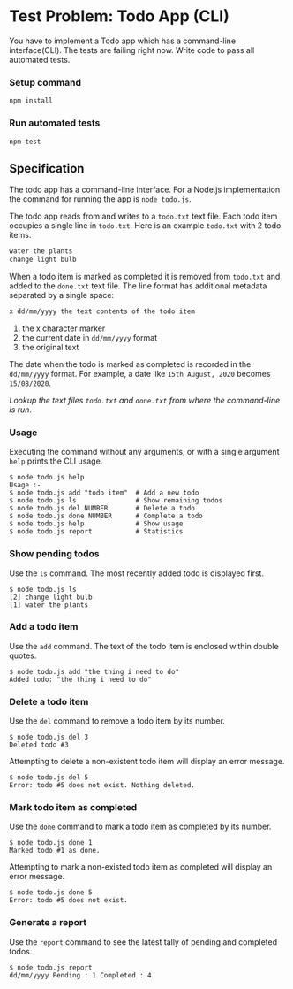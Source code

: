 # Test Problem: Todo App (CLI)

You have to implement a Todo app which has a command-line interface(CLI). The tests are failing right now. Write code to pass all automated tests.

### Setup command

`npm install`

### Run automated tests

`npm test`

## Specification

The todo app has a command-line interface. For a Node.js implementation the command for running the app is `node todo.js`.

The todo app reads from and writes to a `todo.txt` text file. Each todo item occupies a single line in `todo.txt`. Here is an example `todo.txt` with 2 todo items.

```txt
water the plants
change light bulb
```

When a todo item is marked as completed it is removed from `todo.txt` and added to the `done.txt` text file. The line format has additional metadata separated by a single space:

```txt
x dd/mm/yyyy the text contents of the todo item
```

1. the x character marker
2. the current date in `dd/mm/yyyy` format
3. the original text

The date when the todo is marked as completed is recorded in the `dd/mm/yyyy` format. For example, a date like `15th August, 2020` becomes `15/08/2020`.

_Lookup the text files `todo.txt` and `done.txt` from where the command-line is run_.

### Usage

Executing the command without any arguments, or with a single argument `help` prints the CLI usage.

```
$ node todo.js help
Usage :-
$ node todo.js add "todo item"  # Add a new todo
$ node todo.js ls               # Show remaining todos
$ node todo.js del NUMBER       # Delete a todo
$ node todo.js done NUMBER      # Complete a todo
$ node todo.js help             # Show usage
$ node todo.js report           # Statistics
```

### Show pending todos

Use the `ls` command. The most recently added todo is displayed first.

```
$ node todo.js ls
[2] change light bulb
[1] water the plants
```

### Add a todo item

Use the `add` command. The text of the todo item is enclosed within double quotes.

```
$ node todo.js add "the thing i need to do"
Added todo: "the thing i need to do"
```

### Delete a todo item

Use the `del` command to remove a todo item by its number.

```
$ node todo.js del 3
Deleted todo #3
```

Attempting to delete a non-existent todo item will display an error message.

```
$ node todo.js del 5
Error: todo #5 does not exist. Nothing deleted.
```

### Mark todo item as completed

Use the `done` command to mark a todo item as completed by its number.

```
$ node todo.js done 1
Marked todo #1 as done.
```

Attempting to mark a non-existed todo item as completed will display an error message.

```
$ node todo.js done 5
Error: todo #5 does not exist.
```

### Generate a report

Use the `report` command to see the latest tally of pending and completed todos.

```
$ node todo.js report
dd/mm/yyyy Pending : 1 Completed : 4
```
